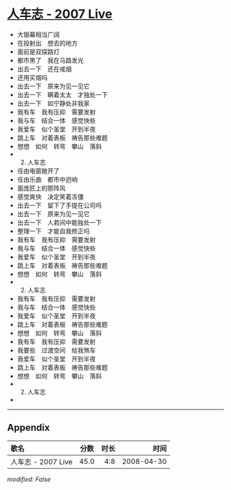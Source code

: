 # [人车志 - 2007 Live](https://music.163.com/song?id=65181)

* 大银幕相当广阔
* 在投射出　想去的地方
* 面前是双探路灯
* 都市黑了　我在马路发光
* 出去一下　还在戒烟
* 还用买烟吗
* 出去一下　原来为见一见它
* 出去一下　瞒着太太　才独处一下
* 出去一下　如宁静处非我家
* 我有车　我有压抑　需要发射
* 我与车　结合一体　感觉快些
* 我爱车　似个圣堂　开到半夜
* 跳上车　对着表板　祷告那些难题
* 想想　如何　转弯　攀山　落斜
* 02. 人车志
* 任由电窗敞开了
* 任由乐曲　都市中迥响
* 面庞匠上的那阵风
* 感觉爽快　决定笑着冻僵
* 出去一下　留下了手提在公司吗
* 出去一下　原来为见一见它
* 出去一下　人若间中能独处一下
* 整理一下　才能自我修正吗
* 我有车　我有压抑　需要发射
* 我与车　结合一体　感觉快些
* 我爱车　似个圣堂　开到半夜
* 跳上车　对着表板　祷告那些难题
* 想想　如何　转弯　攀山　落斜
* 02. 人车志
* 我有车　我有压抑　需要发射
* 我与车　结合一体　感觉快些
* 我爱车　似个圣堂　开到半夜
* 跳上车　对着表板　祷告那些难题
* 想想　如何　转弯　攀山　落斜
* 我有车　我有压抑　需要发射
* 我要些　过渡空间　给我煞车
* 我爱车　似个圣堂　开到半夜
* 跳上车　对着表板　祷告那些难题
* 想想　如何　转弯　攀山　落斜
* 02. 人车志
* 


---

## Appendix

|歌名|分数|时长|时间|
|:---|:---:|---:|---:|
|人车志 - 2007 Live|45.0|4:8|2008-04-30

*modified: False*